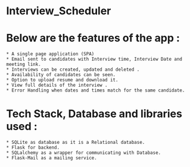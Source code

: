 # Interview_Scheduler


 # Below are the features of the app :

    * A single page application (SPA)
    * Email sent to candidates with Interview time, Interview Date and meeting link.
    * Interviews can be created, updated and deleted .
    * Availability of candidates can be seen.
    * Option to upload resume and download it.
    * View full details of the interview .
    * Error Handling when dates and times match for the same candidate.

# Tech Stack, Database and libraries used :

    * SQLite as database as it is a Relational database.
    * Flask for backend.
    * SQLalchemy as a wrapper for communicating with Database.
    * Flask-Mail as a mailing service. 
